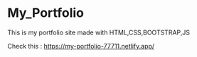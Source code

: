 # My_Portfolio

This is my portfolio site made with HTML,CSS,BOOTSTRAP,JS

Check this : https://my-portfolio-77711.netlify.app/
